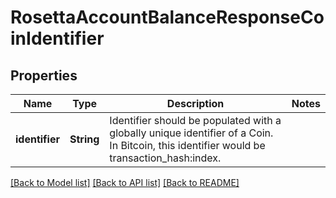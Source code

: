 # RosettaAccountBalanceResponseCoinIdentifier

## Properties
Name | Type | Description | Notes
------------ | ------------- | ------------- | -------------
**identifier** | **String** | Identifier should be populated with a globally unique identifier of a Coin. In Bitcoin, this identifier would be transaction_hash:index. | 

[[Back to Model list]](../README.md#documentation-for-models) [[Back to API list]](../README.md#documentation-for-api-endpoints) [[Back to README]](../README.md)


